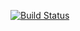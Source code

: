
[![Build Status](https://app.bitrise.io/app/d9751d71a355f09f/status.svg?token=t0U9wHAClZdK8TVOSDYoEw)](https://app.bitrise.io/app/d9751d71a355f09f)

